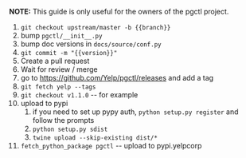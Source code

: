 **NOTE:** This guide is only useful for the owners of the pgctl project.

1. `git checkout upstream/master -b {{branch}}`
1. bump `pgctl/__init__.py`
1. bump doc versions in `docs/source/conf.py`
1. `git commit -m "{{version}}"`
1. Create a pull request
1. Wait for review / merge
1. go to https://github.com/Yelp/pgctl/releases and add a tag
1. `git fetch yelp --tags`
1. `git checkout v1.1.0`   --  for example
1.  upload to pypi
    1. if you need to set up pypy auth, `python setup.py register` and follow the prompts
    1. `python setup.py sdist`
    1. `twine upload --skip-existing dist/*`
1. `fetch_python_package pgctl` -- upload to pypi.yelpcorp
